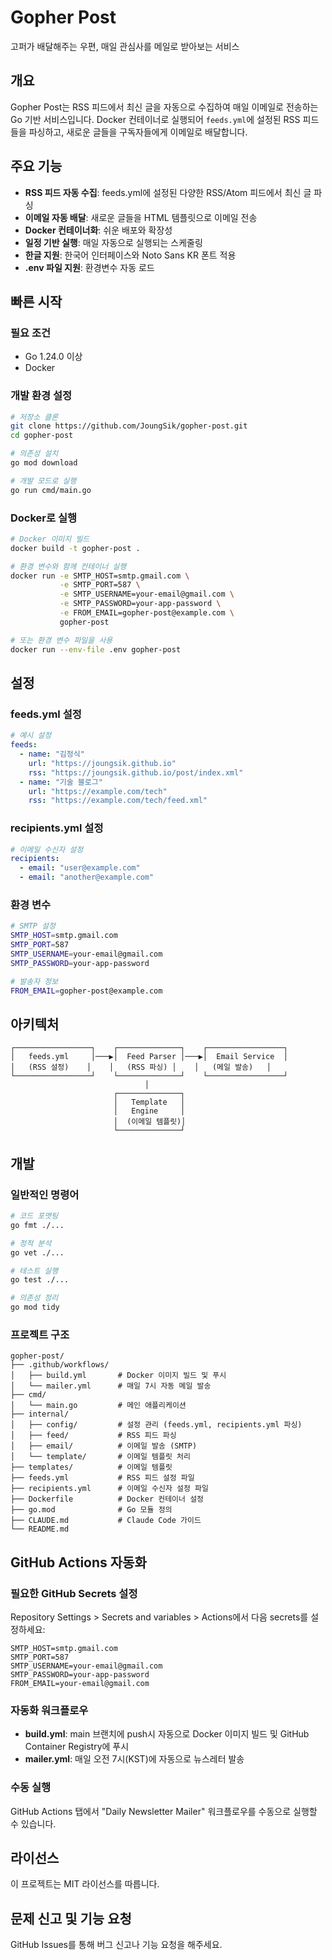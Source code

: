 # Gopher Post

고퍼가 배달해주는 우편, 매일 관심사를 메일로 받아보는 서비스

## 개요

Gopher Post는 RSS 피드에서 최신 글을 자동으로 수집하여 매일 이메일로 전송하는 Go 기반 서비스입니다. Docker 컨테이너로 실행되어 `feeds.yml`에 설정된 RSS 피드들을 파싱하고, 새로운
글들을 구독자들에게 이메일로 배달합니다.

## 주요 기능

- **RSS 피드 자동 수집**: feeds.yml에 설정된 다양한 RSS/Atom 피드에서 최신 글 파싱
- **이메일 자동 배달**: 새로운 글들을 HTML 템플릿으로 이메일 전송
- **Docker 컨테이너화**: 쉬운 배포와 확장성
- **일정 기반 실행**: 매일 자동으로 실행되는 스케줄링
- **한글 지원**: 한국어 인터페이스와 Noto Sans KR 폰트 적용
- **.env 파일 지원**: 환경변수 자동 로드

## 빠른 시작

### 필요 조건

- Go 1.24.0 이상
- Docker

### 개발 환경 설정

```bash
# 저장소 클론
git clone https://github.com/JoungSik/gopher-post.git
cd gopher-post

# 의존성 설치
go mod download

# 개발 모드로 실행
go run cmd/main.go
```

### Docker로 실행

```bash
# Docker 이미지 빌드
docker build -t gopher-post .

# 환경 변수와 함께 컨테이너 실행
docker run -e SMTP_HOST=smtp.gmail.com \
           -e SMTP_PORT=587 \
           -e SMTP_USERNAME=your-email@gmail.com \
           -e SMTP_PASSWORD=your-app-password \
           -e FROM_EMAIL=gopher-post@example.com \
           gopher-post

# 또는 환경 변수 파일을 사용
docker run --env-file .env gopher-post
```

## 설정

### feeds.yml 설정

```yaml
# 예시 설정
feeds:
  - name: "김정식"
    url: "https://joungsik.github.io"
    rss: "https://joungsik.github.io/post/index.xml"
  - name: "기술 블로그"
    url: "https://example.com/tech"
    rss: "https://example.com/tech/feed.xml"
```

### recipients.yml 설정

```yaml
# 이메일 수신자 설정
recipients:
  - email: "user@example.com"
  - email: "another@example.com"
```

### 환경 변수

```bash
# SMTP 설정
SMTP_HOST=smtp.gmail.com
SMTP_PORT=587
SMTP_USERNAME=your-email@gmail.com
SMTP_PASSWORD=your-app-password

# 발송자 정보
FROM_EMAIL=gopher-post@example.com
```

## 아키텍처

```
┌─────────────────┐    ┌──────────────┐    ┌─────────────────┐
│   feeds.yml     │───▶│  Feed Parser │───▶│  Email Service  │
│   (RSS 설정)    │    │   (RSS 파싱) │    │   (메일 발송)   │
└─────────────────┘    └──────────────┘    └─────────────────┘
                              │
                       ┌──────────────┐
                       │   Template   │
                       │   Engine     │
                       │  (이메일 템플릿)│
                       └──────────────┘
```

## 개발

### 일반적인 명령어

```bash
# 코드 포맷팅
go fmt ./...

# 정적 분석
go vet ./...

# 테스트 실행
go test ./...

# 의존성 정리
go mod tidy
```

### 프로젝트 구조

```
gopher-post/
├── .github/workflows/
│   ├── build.yml       # Docker 이미지 빌드 및 푸시
│   └── mailer.yml      # 매일 7시 자동 메일 발송
├── cmd/
│   └── main.go         # 메인 애플리케이션
├── internal/
│   ├── config/         # 설정 관리 (feeds.yml, recipients.yml 파싱)
│   ├── feed/           # RSS 피드 파싱
│   ├── email/          # 이메일 발송 (SMTP)
│   └── template/       # 이메일 템플릿 처리
├── templates/          # 이메일 템플릿
├── feeds.yml           # RSS 피드 설정 파일
├── recipients.yml      # 이메일 수신자 설정 파일
├── Dockerfile          # Docker 컨테이너 설정
├── go.mod              # Go 모듈 정의
├── CLAUDE.md           # Claude Code 가이드
└── README.md
```

## GitHub Actions 자동화

### 필요한 GitHub Secrets 설정

Repository Settings > Secrets and variables > Actions에서 다음 secrets를 설정하세요:

```
SMTP_HOST=smtp.gmail.com
SMTP_PORT=587
SMTP_USERNAME=your-email@gmail.com
SMTP_PASSWORD=your-app-password
FROM_EMAIL=your-email@gmail.com
```

### 자동화 워크플로우

- **build.yml**: main 브랜치에 push시 자동으로 Docker 이미지 빌드 및 GitHub Container Registry에 푸시
- **mailer.yml**: 매일 오전 7시(KST)에 자동으로 뉴스레터 발송

### 수동 실행

GitHub Actions 탭에서 "Daily Newsletter Mailer" 워크플로우를 수동으로 실행할 수 있습니다.

## 라이선스

이 프로젝트는 MIT 라이선스를 따릅니다.

## 문제 신고 및 기능 요청

GitHub Issues를 통해 버그 신고나 기능 요청을 해주세요.
